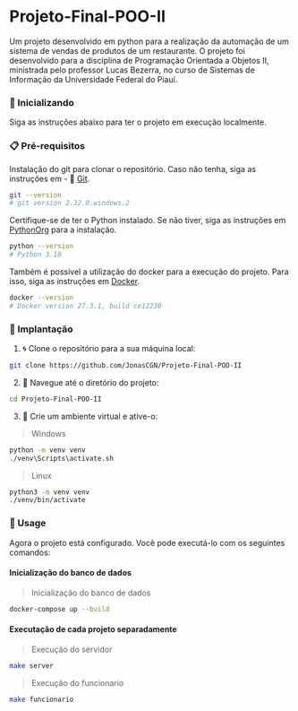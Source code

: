 

# Projeto-Final-POO-II

Um projeto desenvolvido em python para a realização da automação de um sistema de vendas de produtos de um restaurante. O projeto foi desenvolvido para a disciplina de Programação Orientada a Objetos II, ministrada pelo professor Lucas Bezerra, no curso de Sistemas de Informação da Universidade Federal do Piauí.

### 🚀 Inicializando

Siga as instruções abaixo para ter o projeto em execução localmente. 

### 📋 Pré-requisitos

Instalação do git para clonar o repositório. Caso não tenha, siga as instruções em - 📄 [Git](https://git-scm.com/).

```bash
git --version
# git version 2.32.0.windows.2
```

Certifique-se de ter o Python instalado. Se não tiver, siga as instruções em [PythonOrg](https://www.python.org/) para a instalação.

```bash
python --version
# Python 3.10
```

Também é possivel a utilização do docker para a execução do projeto. Para isso, siga as instruções em [Docker](https://www.docker.com/).

```bash
docker --version
# Docker version 27.3.1, build ce12230
```


### 🔧 Implantação

1. 🌀 Clone o repositório para a sua máquina local:
   
```bash
git clone https://github.com/JonasCGN/Projeto-Final-POO-II
```

2. 📂 Navegue até o diretório do projeto:
   
```bash
cd Projeto-Final-POO-II
```

3. 🐍 Crie um ambiente virtual e ative-o:

> Windows

```bash
python -m venv venv
./venv\Scripts\activate.sh
```

> Linux

```bash
python3 -m venv venv
./venv/bin/activate
```

### 🚀 Usage

Agora o projeto está configurado. Você pode executá-lo com os seguintes comandos:

#### Inicialização do banco de dados

> Inicialização do banco de dados
```bash
docker-compose up --build
```

#### Executação de cada projeto separadamente

> Execução do servidor
```bash
make server
```

> Execução do funcionario
```bash
make funcionario
```
